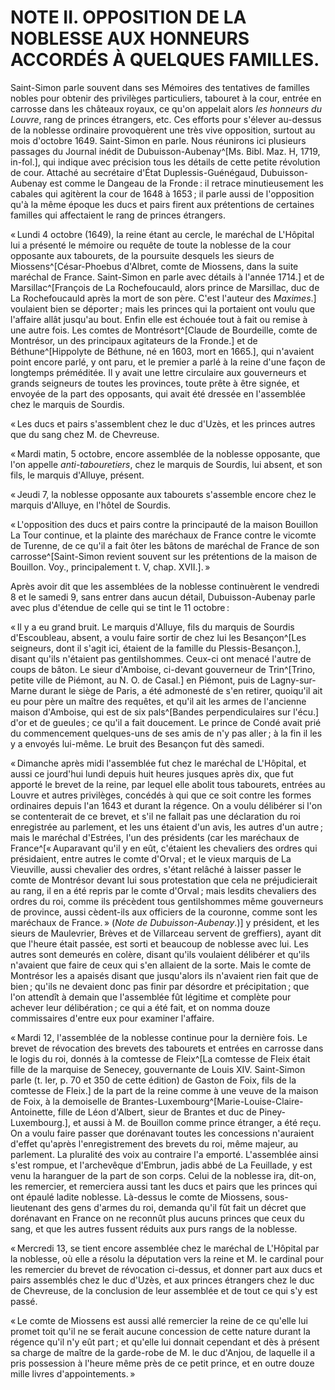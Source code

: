 # NOTE II. OPPOSITION DE LA NOBLESSE AUX HONNEURS ACCORDÉS À QUELQUES FAMILLES.

Saint-Simon parle souvent dans ses Mémoires des tentatives de familles nobles
pour obtenir des privilèges particuliers, tabouret à la cour, entrée en
carrosse dans les châteaux royaux, ce qu'on appelait alors *les honneurs du
Louvre*, rang de princes étrangers, etc. Ces efforts pour s'élever au-dessus
de la noblesse ordinaire provoquèrent une très vive opposition, surtout au
mois d'octobre 1649. Saint-Simon en parle. Nous réunirons ici plusieurs
passages du Journal inédit de Dubuisson-Aubenay^[Ms. Bibl. Maz. H, 1719,
in-fol.], qui indique avec précision tous les détails de cette petite
révolution de cour. Attaché au secrétaire d'État Duplessis-Guénégaud,
Dubuisson-Aubenay est comme le Dangeau de la Fronde : il retrace minutieusement
les cabales qui agitèrent la cour de 1648 à 1653 ; il parle aussi de
l'opposition qu'à la même époque les ducs et pairs firent aux prétentions de
certaines familles qui affectaient le rang de princes étrangers.

« Lundi 4 octobre (1649), la reine étant au cercle, le maréchal de L'Hôpital
lui a présenté le mémoire ou requête de toute la noblesse de la cour opposante
aux tabourets, de la poursuite desquels les sieurs de Miossens^[César-Phoebus
d'Albret, comte de Miossens, dans la suite maréchal de France. Saint-Simon en
parle avec détails à l'année 1714.] et de Marsillac^[François de La
Rochefoucauld, alors prince de Marsillac, duc de La Rochefoucauld après la
mort de son père. C'est l'auteur des *Maximes*.] voulaient bien se déporter ;
mais les princes qui la portaient ont voulu que l'affaire allât jusqu'au bout.
Enfin elle est échouée tout à fait ou remise à une autre fois. Les comtes de
Montrésort^[Claude de Bourdeille, comte de Montrésor, un des principaux
agitateurs de la Fronde.] et de Béthune^[Hippolyte de Béthune, né en 1603,
mort en 1665.], qui n'avaient point encore parlé, y ont paru, et le premier a
parlé à la reine d'une façon de longtemps préméditée. Il y avait une lettre
circulaire aux gouverneurs et grands seigneurs de toutes les provinces, toute
prête à être signée, et envoyée de la part des opposants, qui avait été
dressée en l'assemblée chez le marquis de Sourdis.

« Les ducs et pairs s'assemblent chez le duc d'Uzès, et les princes autres que
du sang chez M. de Chevreuse.

« Mardi matin, 5 octobre, encore assemblée de la noblesse opposante, que l'on
appelle *anti-tabouretiers*, chez le marquis de Sourdis, lui absent, et son
fils, le marquis d'Alluye, présent.

« Jeudi 7, la noblesse opposante aux tabourets s'assemble encore chez le
marquis d'Alluye, en l'hôtel de Sourdis.

« L'opposition des ducs et pairs contre la principauté de la maison Bouillon
La Tour continue, et la plainte des maréchaux de France contre le vicomte de
Turenne, de ce qu'il a fait ôter les bâtons de maréchal de France de son
carrosse^[Saint-Simon revient souvent sur les prétentions de la maison de
Bouillon. Voy., principalement t. V, chap. XVII.]. »

Après avoir dit que les assemblées de la noblesse continuèrent le vendredi 8
et le samedi 9, sans entrer dans aucun détail, Dubuisson-Aubenay parle avec
plus d'étendue de celle qui se tint le 11 octobre :

« Il y a eu grand bruit. Le marquis d'Alluye, fils du marquis de Sourdis
d'Escoubleau, absent, a voulu faire sortir de chez lui les Besançon^[Les
seigneurs, dont il s'agit ici, étaient de la famille du Plessis-Besançon.],
disant qu'ils n'étaient pas gentilshommes. Ceux-ci ont menacé l'autre de coups
de bâton. Le sieur d'Amboise, ci-devant gouverneur de Trin^[Trino, petite
ville de Piémont, au N. O. de Casal.] en Piémont, puis de Lagny-sur-Marne
durant le siège de Paris, a été admonesté de s'en retirer, quoiqu'il ait eu
pour père un maître des requêtes, et qu'il ait les armes de l'ancienne maison
d'Amboise, qui est de six pals^[Bandes perpendiculaires sur l'écu.] d'or et de
gueules ; ce qu'il a fait doucement. Le prince de Condé avait prié du
commencement quelques-uns de ses amis de n'y pas aller ; à la fin il les y a
envoyés lui-même. Le bruit des Besançon fut dès samedi.

« Dimanche après midi l'assemblée fut chez le maréchal de L'Hôpital, et aussi
ce jourd'hui lundi depuis huit heures jusques après dix, que fut apporté le
brevet de la reine, par lequel elle abolit tous tabourets, entrées au Louvre
et autres privilèges, concédés à qui que ce soit contre les formes ordinaires
depuis l'an 1643 et durant la régence. On a voulu délibérer si l'on se
contenterait de ce brevet, et s'il ne fallait pas une déclaration du roi
enregistrée au parlement, et les uns étaient d'un avis, les autres d'un autre ;
mais le maréchal d'Estrées, l'un des présidents (car les maréchaux de
France^[« Auparavant qu'il y en eût, c'étaient les chevaliers des ordres qui
présidaient, entre autres le comte d'Orval ; et le vieux marquis de La
Vieuville, aussi chevalier des ordres, s'étant relâché à laisser passer le
comte de Montrésor devant lui sous protestation que cela ne préjudicierait au
rang, il en a été repris par le comte d'Orval ; mais lesdits chevaliers des
ordres du roi, comme ils précèdent tous gentilshommes même gouverneurs de
province, aussi cèdent-ils aux officiers de la couronne, comme sont les
maréchaux de France. » (*Note de Dubuisson-Aubenay*.)] y président, et les
sieurs de Maulevrier, Brèves et de Villarceau servent de greffiers), ayant dit
que l'heure était passée, est sorti et beaucoup de noblesse avec lui. Les
autres sont demeurés en colère, disant qu'ils voulaient délibérer et qu'ils
n'avaient que faire de ceux qui s'en allaient de la sorte. Mais le comte de
Montrésor les a apaisés disant que jusqu'alors ils n'avaient rien fait que de
bien ; qu'ils ne devaient donc pas finir par désordre et précipitation ; que
l'on attendît à demain que l'assemblée fût légitime et complète pour achever
leur délibération ; ce qui a été fait, et on nomma douze commissaires d'entre
eux pour examiner l'affaire.

« Mardi 12, l'assemblée de la noblesse continue pour la dernière fois. Le
brevet de révocation des brevets des tabourets et entrées en carrosse dans le
logis du roi, donnés à la comtesse de Fleix^[La comtesse de Fleix était fille
de la marquise de Senecey, gouvernante de Louis XIV. Saint-Simon parle (t.
Ier, p. 70 et 350 de cette édition) de Gaston de Foix, fils de la comtesse de
Fleix.] de la part de la reine comme à une veuve de la maison de Foix, à la
demoiselle de Brantes-Luxembourg^[Marie-Louise-Claire-Antoinette, fille de
Léon d'Albert, sieur de Brantes et duc de Piney-Luxembourg.], et aussi à M. de
Bouillon comme prince étranger, a été reçu. On a voulu faire passer que
dorénavant toutes les concessions n'auraient d'effet qu'après l'enregistrement
des brevets du roi, même majeur, au parlement. La pluralité des voix au
contraire l'a emporté. L'assemblée ainsi s'est rompue, et l'archevêque
d'Embrun, jadis abbé de La Feuillade, y est venu la haranguer de la part de
son corps. Celui de la noblesse ira, dit-on, les remercier, et remerciera
aussi tant les ducs et pairs que les princes qui ont épaulé ladite noblesse.
Là-dessus le comte de Miossens, sous-lieutenant des gens d'armes du roi,
demanda qu'il fût fait un décret que dorénavant en France on ne reconnût plus
aucuns princes que ceux du sang, et que les autres fussent réduits aux purs
rangs de la noblesse.

« Mercredi 13, se tient encore assemblée chez le maréchal de L'Hôpital par la
noblesse, où elle a résolu la députation vers la reine et M. le cardinal pour
les remercier du brevet de révocation ci-dessus, et donner part aux ducs et
pairs assemblés chez le duc d'Uzès, et aux princes étrangers chez le duc de
Chevreuse, de la conclusion de leur assemblée et de tout ce qui s'y est passé.

« Le comte de Miossens est aussi allé remercier la reine de ce qu'elle lui
promet toit qu'il ne se ferait aucune concession de cette nature durant la
régence qu'il n'y eût part ; et qu'elle lui donnait cependant et dès à présent
sa charge de maître de la garde-robe de M. le duc d'Anjou, de laquelle il a
pris possession à l'heure même près de ce petit prince, et en outre douze
mille livres d'appointements. »
